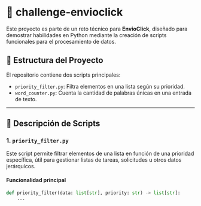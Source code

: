 # 🚀 challenge-envioclick

Este proyecto es parte de un reto técnico para **EnvioClick**, diseñado para demostrar habilidades en Python mediante la creación de scripts funcionales para el procesamiento de datos.

## 📁 Estructura del Proyecto

El repositorio contiene dos scripts principales:

- `priority_filter.py`: Filtra elementos en una lista según su prioridad.
- `word_counter.py`: Cuenta la cantidad de palabras únicas en una entrada de texto.

---

## 📌 Descripción de Scripts

### 1. `priority_filter.py`

Este script permite filtrar elementos de una lista en función de una prioridad específica, útil para gestionar listas de tareas, solicitudes u otros datos jerárquicos.

#### Funcionalidad principal

```python
def priority_filter(data: list[str], priority: str) -> list[str]:
    ...
